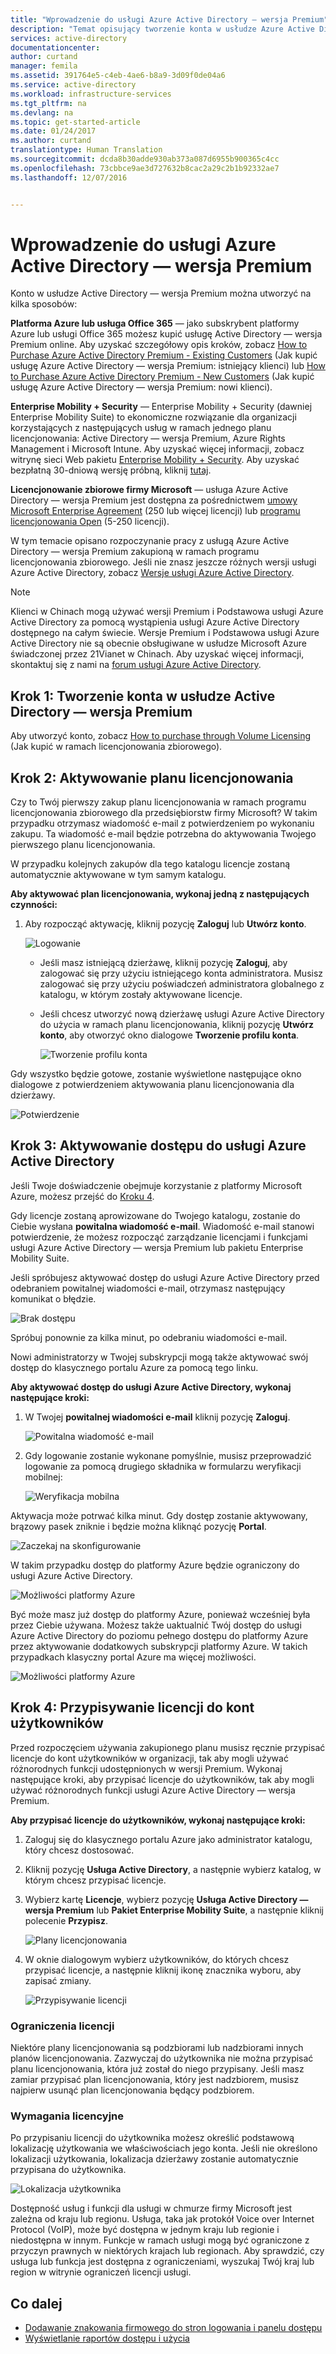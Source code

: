 ```yaml
---
title: "Wprowadzenie do usługi Azure Active Directory — wersja Premium"
description: "Temat opisujący tworzenie konta w usłudze Azure Active Directory — wersja Premium za pośrednictwem witryny sieci Web licencjonowania zbiorowego."
services: active-directory
documentationcenter: 
author: curtand
manager: femila
ms.assetid: 391764e5-c4eb-4ae6-b8a9-3d09f0de04a6
ms.service: active-directory
ms.workload: infrastructure-services
ms.tgt_pltfrm: na
ms.devlang: na
ms.topic: get-started-article
ms.date: 01/24/2017
ms.author: curtand
translationtype: Human Translation
ms.sourcegitcommit: dcda8b30adde930ab373a087d6955b900365c4cc
ms.openlocfilehash: 73cbbce9ae3d727632b8cac2a29c2b1b92332ae7
ms.lasthandoff: 12/07/2016


---
```

# <a name="getting-started-with-azure-active-directory-premium"></a>Wprowadzenie do usługi Azure Active Directory — wersja Premium
Konto w usłudze Active Directory — wersja Premium można utworzyć na kilka sposobów: 

**Platforma Azure lub usługa Office 365** — jako subskrybent platformy Azure lub usługi Office 365 możesz kupić usługę Active Directory — wersja Premium online. Aby uzyskać szczegółowy opis kroków, zobacz [How to Purchase Azure Active Directory Premium - Existing Customers](https://channel9.msdn.com/Series/Azure-Active-Directory-Videos-Demos/How-to-Purchase-Azure-Active-Directory-Premium-Existing-Customer) (Jak kupić usługę Azure Active Directory — wersja Premium: istniejący klienci) lub [How to Purchase Azure Active Directory Premium - New Customers](https://channel9.msdn.com/Series/Azure-Active-Directory-Videos-Demos/How-to-Purchase-Azure-Active-Directory-Premium-New-Customers) (Jak kupić usługę Azure Active Directory — wersja Premium: nowi klienci).  

**Enterprise Mobility + Security** — Enterprise Mobility + Security (dawniej Enterprise Mobility Suite) to ekonomiczne rozwiązanie dla organizacji korzystających z następujących usług w ramach jednego planu licencjonowania: Active Directory — wersja Premium, Azure Rights Management i Microsoft Intune. Aby uzyskać więcej informacji, zobacz witrynę sieci Web pakietu [Enterprise Mobility + Security](https://www.microsoft.com/en-us/server-cloud/enterprise-mobility/overview.aspx). Aby uzyskać bezpłatną 30-dniową wersję próbną, kliknij [tutaj](https://portal.office.com/Signup/Signup.aspx?OfferId=2E63A04D-BE0B-4A0F-A8CF-407C1C299221&dl=EMS&ali=1#0).

**Licencjonowanie zbiorowe firmy Microsoft** — usługa Azure Active Directory — wersja Premium jest dostępna za pośrednictwem [umowy Microsoft Enterprise Agreement](https://www.microsoft.com/en-us/licensing/licensing-programs/enterprise.aspx) (250 lub więcej licencji) lub [programu licencjonowania Open](https://www.microsoft.com/en-us/licensing/licensing-programs/open-license.aspx) (5-250 licencji).

W tym temacie opisano rozpoczynanie pracy z usługą Azure Active Directory — wersja Premium zakupioną w ramach programu licencjonowania zbiorowego. Jeśli nie znasz jeszcze różnych wersji usługi Azure Active Directory, zobacz [Wersje usługi Azure Active Directory](active-directory-editions.md).  

> [!NOTE]
> Klienci w Chinach mogą używać wersji Premium i Podstawowa usługi Azure Active Directory za pomocą wystąpienia usługi Azure Active Directory dostępnego na całym świecie. Wersje Premium i Podstawowa usługi Azure Active Directory nie są obecnie obsługiwane w usłudze Microsoft Azure świadczonej przez 21Vianet w Chinach. Aby uzyskać więcej informacji, skontaktuj się z nami na [forum usługi Azure Active Directory](https://feedback.azure.com/forums/169401-azure-active-directory/).
> 
> 

## <a name="step-1-sign-up-for-active-directory-premium"></a>Krok 1: Tworzenie konta w usłudze Active Directory — wersja Premium
Aby utworzyć konto, zobacz [How to purchase through Volume Licensing](http://www.microsoft.com/en-us/licensing/how-to-buy/how-to-buy.aspx) (Jak kupić w ramach licencjonowania zbiorowego).

## <a name="step-2-activate-your-license-plan"></a>Krok 2: Aktywowanie planu licencjonowania
Czy to Twój pierwszy zakup planu licencjonowania w ramach programu licencjonowania zbiorowego dla przedsiębiorstw firmy Microsoft?
W takim przypadku otrzymasz wiadomość e-mail z potwierdzeniem po wykonaniu zakupu.
Ta wiadomość e-mail będzie potrzebna do aktywowania Twojego pierwszego planu licencjonowania.

W przypadku kolejnych zakupów dla tego katalogu licencje zostaną automatycznie aktywowane w tym samym katalogu.

**Aby aktywować plan licencjonowania, wykonaj jedną z następujących czynności:**

1. Aby rozpocząć aktywację, kliknij pozycję **Zaloguj** lub **Utwórz konto**.
   
    ![Logowanie][1]

    - Jeśli masz istniejącą dzierżawę, kliknij pozycję **Zaloguj**, aby zalogować się przy użyciu istniejącego konta administratora. Musisz zalogować się przy użyciu poświadczeń administratora globalnego z katalogu, w którym zostały aktywowane licencje.

    - Jeśli chcesz utworzyć nową dzierżawę usługi Azure Active Directory do użycia w ramach planu licencjonowania, kliknij pozycję **Utwórz konto**, aby otworzyć okno dialogowe **Tworzenie profilu konta**.

        ![Tworzenie profilu konta][2]

Gdy wszystko będzie gotowe, zostanie wyświetlone następujące okno dialogowe z potwierdzeniem aktywowania planu licencjonowania dla dzierżawy.

![Potwierdzenie][3]

## <a name="step-3-activate-your-azure-active-directory-access"></a>Krok 3: Aktywowanie dostępu do usługi Azure Active Directory
Jeśli Twoje doświadczenie obejmuje korzystanie z platformy Microsoft Azure, możesz przejść do [Kroku 4](#step-4-assign-license-to-user-accounts). 

Gdy licencje zostaną aprowizowane do Twojego katalogu, zostanie do Ciebie wysłana **powitalna wiadomość e-mail**. Wiadomość e-mail stanowi potwierdzenie, że możesz rozpocząć zarządzanie licencjami i funkcjami usługi Azure Active Directory — wersja Premium lub pakietu Enterprise Mobility Suite. 

Jeśli spróbujesz aktywować dostęp do usługi Azure Active Directory przed odebraniem powitalnej wiadomości e-mail, otrzymasz następujący komunikat o błędzie. 

![Brak dostępu][9]

Spróbuj ponownie za kilka minut, po odebraniu wiadomości e-mail.

Nowi administratorzy w Twojej subskrypcji mogą także aktywować swój dostęp do klasycznego portalu Azure za pomocą tego linku.

**Aby aktywować dostęp do usługi Azure Active Directory, wykonaj następujące kroki:**

1. W Twojej **powitalnej wiadomości e-mail** kliknij pozycję **Zaloguj**. 
   
    ![Powitalna wiadomość e-mail][4]
2. Gdy logowanie zostanie wykonane pomyślnie, musisz przeprowadzić logowanie za pomocą drugiego składnika w formularzu weryfikacji mobilnej:
   
    ![Weryfikacja mobilna][5]

Aktywacja może potrwać kilka minut. Gdy dostęp zostanie aktywowany, brązowy pasek zniknie i będzie można kliknąć pozycję **Portal**.

![Zaczekaj na skonfigurowanie][6]

W takim przypadku dostęp do platformy Azure będzie ograniczony do usługi Azure Active Directory.

![Możliwości platformy Azure][7]

Być może masz już dostęp do platformy Azure, ponieważ wcześniej była przez Ciebie używana. Możesz także uaktualnić Twój dostęp do usługi Azure Active Directory do poziomu pełnego dostępu do platformy Azure przez aktywowanie dodatkowych subskrypcji platformy Azure. W takich przypadkach klasyczny portal Azure ma więcej możliwości.

![Możliwości platformy Azure][8]

## <a name="step-4-assign-license-to-user-accounts"></a>Krok 4: Przypisywanie licencji do kont użytkowników
Przed rozpoczęciem używania zakupionego planu musisz ręcznie przypisać licencje do kont użytkowników w organizacji, tak aby mogli używać różnorodnych funkcji udostępnionych w wersji Premium. Wykonaj następujące kroki, aby przypisać licencje do użytkowników, tak aby mogli używać różnorodnych funkcji usługi Azure Active Directory — wersja Premium.

**Aby przypisać licencje do użytkowników, wykonaj następujące kroki:**

1. Zaloguj się do klasycznego portalu Azure jako administrator katalogu, który chcesz dostosować.
2. Kliknij pozycję **Usługa Active Directory**, a następnie wybierz katalog, w którym chcesz przypisać licencje.
3. Wybierz kartę **Licencje**, wybierz pozycję **Usługa Active Directory — wersja Premium** lub **Pakiet Enterprise Mobility Suite**, a następnie kliknij polecenie **Przypisz**.
   
    ![Plany licencjonowania][10]
4. W oknie dialogowym wybierz użytkowników, do których chcesz przypisać licencje, a następnie kliknij ikonę znacznika wyboru, aby zapisać zmiany.
   
    ![Przypisywanie licencji][11]

### <a name="license-restrictions"></a>Ograniczenia licencji
Niektóre plany licencjonowania są podzbiorami lub nadzbiorami innych planów licencjonowania. Zazwyczaj do użytkownika nie można przypisać planu licencjonowania, która już został do niego przypisany. Jeśli masz zamiar przypisać plan licencjonowania, który jest nadzbiorem, musisz najpierw usunąć plan licencjonowania będący podzbiorem.

### <a name="license-requirements"></a>Wymagania licencyjne
Po przypisaniu licencji do użytkownika możesz określić podstawową lokalizację użytkowania we właściwościach jego konta. Jeśli nie określono lokalizacji użytkowania, lokalizacja dzierżawy zostanie automatycznie przypisana do użytkownika.

![Lokalizacja użytkownika][12]

Dostępność usług i funkcji dla usługi w chmurze firmy Microsoft jest zależna od kraju lub regionu. Usługa, taka jak protokół Voice over Internet Protocol (VoIP), może być dostępna w jednym kraju lub regionie i niedostępna w innym. Funkcje w ramach usługi mogą być ograniczone z przyczyn prawnych w niektórych krajach lub regionach. Aby sprawdzić, czy usługa lub funkcja jest dostępna z ograniczeniami, wyszukaj Twój kraj lub region w witrynie ograniczeń licencji usługi.

## <a name="whats-next"></a>Co dalej
* [Dodawanie znakowania firmowego do stron logowania i panelu dostępu](active-directory-add-company-branding.md)
* [Wyświetlanie raportów dostępu i użycia](active-directory-view-access-usage-reports.md)

<!--Image references-->
[1]: ./media/active-directory-get-started-premium/MOLSEmail.png
[2]: ./media/active-directory-get-started-premium/MOLSAccountProfile.png
[3]: ./media/active-directory-get-started-premium/MOLSThankYou.png
[4]: ./media/active-directory-get-started-premium/AADEmail.png
[5]: ./media/active-directory-get-started-premium/SignUppage.png
[6]: ./media/active-directory-get-started-premium/Subscriptionspage.png
[7]: ./media/active-directory-get-started-premium/Premiuminportal.png
[8]: ./media/active-directory-get-started-premium/Premiuminportal_large.png
[9]: ./media/active-directory-get-started-premium/Signuppage_oops.png
[10]: ./media/active-directory-get-started-premium/contosolicenseplan.png
[11]: ./media/active-directory-get-started-premium/Assignlicensespicker.png
[12]: ./media/active-directory-get-started-premium/Usagelocation.png

